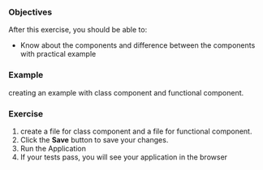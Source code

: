 ### Objectives

After this exercise, you should be able to:

- Know about the components and difference between the components with practical example

### Example

creating an example with class component and functional component.

### Exercise

1. create a file for class component and a file for functional component.
2. Click the **Save** button to save your changes.
3. Run the Application
4. If your tests pass, you will see your application in the browser
